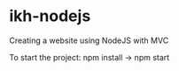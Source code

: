 # ikh-nodejs
Creating a website using NodeJS with MVC

To start the project: npm install -> npm start